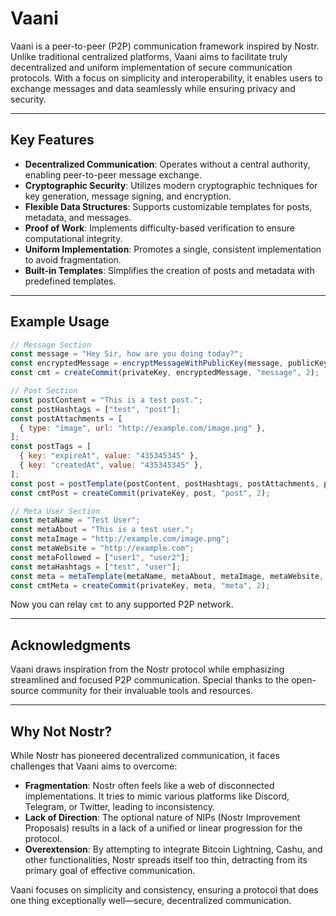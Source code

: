 # Vaani

Vaani is a peer-to-peer (P2P) communication framework inspired by Nostr. Unlike traditional centralized platforms, Vaani aims to facilitate truly decentralized and uniform implementation of secure communication protocols. With a focus on simplicity and interoperability, it enables users to exchange messages and data seamlessly while ensuring privacy and security.

---

## Key Features

- **Decentralized Communication**: Operates without a central authority, enabling peer-to-peer message exchange.
- **Cryptographic Security**: Utilizes modern cryptographic techniques for key generation, message signing, and encryption.
- **Flexible Data Structures**: Supports customizable templates for posts, metadata, and messages.
- **Proof of Work**: Implements difficulty-based verification to ensure computational integrity.
- **Uniform Implementation**: Promotes a single, consistent implementation to avoid fragmentation.
- **Built-in Templates**: Simplifies the creation of posts and metadata with predefined templates.

---

## Example Usage

```javascript
// Message Section
const message = "Hey Sir, how are you doing today?";
const encryptedMessage = encryptMessageWithPublicKey(message, publicKey);
const cmt = createCommit(privateKey, encryptedMessage, "message", 2);

// Post Section
const postContent = "This is a test post.";
const postHashtags = ["test", "post"];
const postAttachments = [
  { type: "image", url: "http://example.com/image.png" },
];
const postTags = [
  { key: "expireAt", value: "435345345" },
  { key: "createdAt", value: "435345345" },
];
const post = postTemplate(postContent, postHashtags, postAttachments, postTags);
const cmtPost = createCommit(privateKey, post, "post", 2);

// Meta User Section
const metaName = "Test User";
const metaAbout = "This is a test user.";
const metaImage = "http://example.com/image.png";
const metaWebsite = "http://example.com";
const metaFollowed = ["user1", "user2"];
const metaHashtags = ["test", "user"];
const meta = metaTemplate(metaName, metaAbout, metaImage, metaWebsite, metaFollowed, metaHashtags);
const cmtMeta = createCommit(privateKey, meta, "meta", 2);
```

Now you can relay `cmt` to any supported P2P network.

---

## Acknowledgments

Vaani draws inspiration from the Nostr protocol while emphasizing streamlined and focused P2P communication. Special thanks to the open-source community for their invaluable tools and resources.

---

## Why Not Nostr?

While Nostr has pioneered decentralized communication, it faces challenges that Vaani aims to overcome:

- **Fragmentation**: Nostr often feels like a web of disconnected implementations. It tries to mimic various platforms like Discord, Telegram, or Twitter, leading to inconsistency.
- **Lack of Direction**: The optional nature of NIPs (Nostr Improvement Proposals) results in a lack of a unified or linear progression for the protocol.
- **Overextension**: By attempting to integrate Bitcoin Lightning, Cashu, and other functionalities, Nostr spreads itself too thin, detracting from its primary goal of effective communication.

Vaani focuses on simplicity and consistency, ensuring a protocol that does one thing exceptionally well—secure, decentralized communication.

